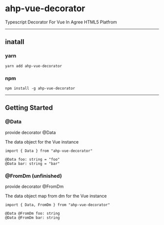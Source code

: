 # ahp-vue-decorator
Typescript Decorator For Vue In Agree HTML5 Platfrom

***

## inatall

### yarn
    yarn add ahp-vue-decorator

### npm
    npm install -g ahp-vue-decorator

***

## Getting Started

### @Data
provide decorator @Data

The data object for the Vue instance
    
    import { Data } from "ahp-vue-decorator"

    @Data foo: string = "foo"
    @Data bar: string = "bar"


### @FromDm (unfinished)
provide decorator @FromDm 

The data object map from dm for the Vue instance

    import { Data, FromDm } from "ahp-vue-decorator"

    @Data @FromDm foo: string
    @Data @FromDm bar: string
